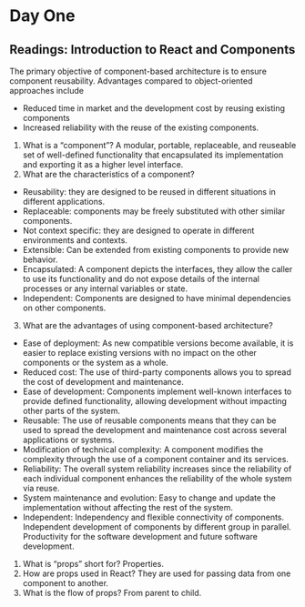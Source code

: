 # Day One 

## Readings: Introduction to React and Components


The primary objective of component-based architecture is to ensure component reusability. Advantages compared to object-oriented approaches include
-	Reduced time in market and the development cost by reusing existing components
-	Increased reliability with the reuse of the existing components. 

1.	What is a “component”?
A modular, portable, replaceable, and reuseable set of well-defined functionality that encapsulated its implementation and exporting it as a higher level interface.
2.	What are the characteristics of a component?
-	Reusability: they are designed to be reused in different situations in different applications.
-	Replaceable: components may be freely substituted with other similar components. 
-	Not context specific: they are designed to operate in different environments and contexts. 
-	Extensible: Can be extended from existing components to provide new behavior.
-	Encapsulated: A component depicts the interfaces, they allow the caller to use its functionality and do not expose details of the internal processes or any internal variables or state. 
-	Independent: Components are designed to have minimal dependencies on other components.  
3.	What are the advantages of using component-based architecture?
-	Ease of deployment: As new compatible versions become available, it is easier to replace existing versions with no impact on the other components or the system as a whole.
-	Reduced cost: The use of third-party components allows you to spread the cost of development and maintenance.
-	Ease of development: Components implement well-known interfaces to provide defined functionality, allowing development without impacting other parts of the system.
-	Reusable: The use of reusable components means that they can be used to spread the development and maintenance cost across several applications or systems.
-	Modification of technical complexity: A component modifies the complexity through the use of a component container and its services.
-	Reliability: The overall system reliability increases since the reliability of each individual component enhances the reliability of the whole system via reuse.
-	System maintenance and evolution: Easy to change and update the implementation without affecting the rest of the system.
-	Independent: Independency and flexible connectivity of components. Independent development of components by different group in parallel. Productivity for the software development and future software development.


1.	What is “props” short for?
Properties. 
2.	How are props used in React?
They are used for passing data from one component to another. 
3.	What is the flow of props?
From parent to child. 

